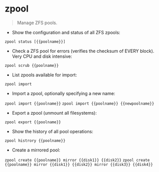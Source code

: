 # zpool

> Manage ZFS pools.

- Show the configuration and status of all ZFS zpools:

`zpool status [{{poolname}}]`

- Check a ZFS pool for errors (verifies the checksum of EVERY block). Very CPU and disk intensive:

`zpool scrub {{poolname}}`

- List zpools available for import:

`zpool import`

- Import a zpool, optionally specifying a new name:

`zpool import {{poolname}}`
`zpool import {{poolname}} {{newpoolname}}`

- Export a zpool (unmount all filesystems):

`zpool export {{poolname}}`

- Show the history of all pool operations:

`zpool histrory {{poolname}}`

- Create a mirrored pool:

`zpool create {{poolname}} mirror {{disk1}} {{disk2}}`
`zpool create {{poolname}} mirror {{disk1}} {{disk2}} mirror {{disk3}} {{disk4}}`
